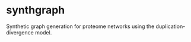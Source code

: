 # synthgraph
Synthetic graph generation for proteome networks using the duplication-divergence model.
